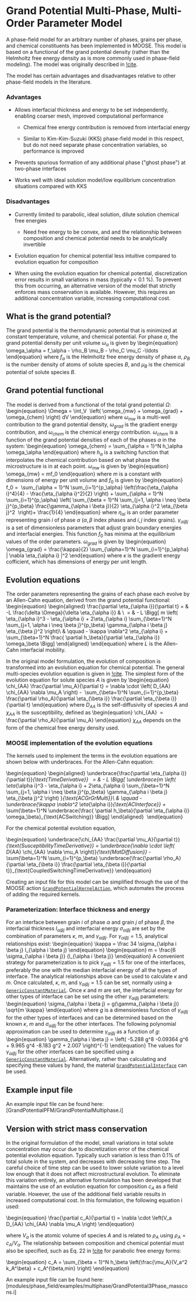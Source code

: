 # Grand Potential Multi-Phase, Multi-Order Parameter Model

A phase-field model for an arbitrary number of phases, grains per phase, and chemical constituents
has been implemented in MOOSE. This model is based on a functional of the grand potential density
(rather than the Helmholtz free energy density as is more commonly used in phase-field modeling). The model was originally described in [!cite](AagesenGP2018).

The model has certain advantages and disadvantages relative to other phase-field models in
the literature.

### Advantages

- Allows interfacial thickness and energy to be set independently, enabling coarser mesh, improved computational performance

  - Chemical free energy contribution is removed from interfacial energy

  - Similar to Kim-Kim-Suzuki (KKS) phase-field model in this respect, but do not need separate phase concentration variables, so performance is improved

- Prevents spurious formation of any additional phase ("ghost phase") at two-phase interfaces

- Works well with ideal solution model/low equilibrium concentration situations compared with KKS




### Disadvantages

- Currently limited to parabolic, ideal solution, dilute solution chemical free energies

  - Need free energy to be convex, and and the relationship between composition and chemical potential needs to be analytically invertible

- Evolution equation for chemical potential less intuitive compared to evolution equation for composition

- When using the evolution equation for chemical potential, discretization error results in small variations in mass (typically < 0.1 %). To prevent this from occurring, an alternative version of the model that strictly enforces mass conservation is available. However, this requires an additional concentration variable, increasing computational cost.

## What is the grand potential?

The grand potential is the thermodynamic potential that is minimized at constant temperature, volume, and chemical potential. For phase $\alpha$, the grand potential density per unit volume $\omega_\alpha$ is given by
\begin{equation}
\omega_\alpha = f_\alpha - \rho_B \mu_B - \rho_C \mu_C -\ldots
\end{equation}
where $f_\alpha$ is the Helmholtz free energy density of phase $\alpha$, $\rho_B$ is the number density of atoms of solute species $B$, and $\mu_B$ is the chemical potential of solute species $B$.

## Grand potential functional

The model is derived from a functional of the total grand potential $\Omega$:
\begin{equation}
\Omega = \int_V  \left( \omega_{mw} + \omega_{grad} + \omega_{chem} \right) dV
\end{equation}
where $\omega_{mw}$ is a multi-well contribution to the grand potential density, $\omega_{grad}$ is the gradient energy contribution, and $\omega_{chem}$ is the chemical energy contribution. $\omega_{chem}$ is a function of the grand potential densities of each of the phases $\alpha$ in the system:
\begin{equation}
\omega_{chem} = \sum_{\alpha = 1}^N h_\alpha \omega_\alpha
\end{equation}
where $h_\alpha$ is a switching function that interpolates the chemical contribution based on what phase the microstructure is in at each point. $\omega_{mw}$ is given by
\begin{equation}
\omega_{mw} = mf_0
\end{equation}
where $m$ is a constant with dimensions of energy per unit volume and $f_0$ is given by
\begin{equation}
f_0 =  \sum_{\alpha = 1}^N \sum_{i=1}^{p_\alpha} \left(\frac{\eta_{\alpha i}^4}{4} - \frac{\eta_{\alpha i}^2}{2} \right) + \sum_{\alpha = 1}^N \sum_{i=1}^{p_\alpha} \left( \sum_{\beta = 1}^N \sum_{j=1, \alpha i \neq \beta j}^{p_\beta} \frac{\gamma_{\alpha i \beta j}}{2} \eta_{\alpha i}^2 \eta_{\beta j}^2  \right)+ \frac{1}{4}
\end{equation}
where $\eta_{\alpha i}$ is an order parameter representing grain $i$ of phase $\alpha$ ($\alpha, \beta$ index phases and $i,j$ index grains). $\gamma_{\alpha i \beta j}$ is a set of dimensionless parameters that adjust grain boundary energies and interfacial energies. This function $f_0$ has minima at the equilibrium values of the order parameters. $\omega_{grad}$ is given by
\begin{equation}
\omega_{grad} = \frac{\kappa}{2} \sum_{\alpha=1}^N \sum_{i=1}^{p_\alpha} | \nabla \eta_{\alpha i} |^2
\end{equation}
where $\kappa$ is the gradient energy cofficient, which has dimensions of energy per unit length.

## Evolution equations

The order parameters representing the grains of each phase each evolve by an Allen-Cahn equation, derived from the grand potential functional:
\begin{equation}
\begin{aligned}
\frac{\partial \eta_{\alpha i}}{\partial t} = & -L \frac{\delta \Omega}{\delta \eta_{\alpha i}} & \\
 = & - L \Bigg[ m \left( \eta_{\alpha i}^3 - \eta_{\alpha i} + 2\eta_{\alpha i} \sum_{\beta=1}^N \sum_{j=1, \alpha i \neq \beta j}^{p_\beta} \gamma_{\alpha i \beta j}   \eta_{\beta j}^2 \right)\\
& \qquad - \kappa \nabla^2 \eta_{\alpha i} + \sum_{\beta=1}^N \frac{ \partial h_\beta}{\partial \eta_{\alpha i}} \omega_\beta \Bigg]
\end{aligned}
\end{equation}
where $L$ is the Allen-Cahn interfacial mobility.

In the original model formulation, the evolution of composition is transformed into an evolution equation for chemical potential. The general multi-species evolution equation is given in [!cite](AagesenGP2018). The simplest form of the evolution equation for solute species $A$ is given by
\begin{equation}
\chi_{AA} \frac{\partial \mu_A}{\partial t} = \nabla \cdot \left( D_{AA} \chi_{AA} \nabla \mu_A \right) -  \sum_{\beta=1}^N \sum_{i=1}^{p_\beta} \frac{\partial \rho_A}{\partial \eta_{\beta i}} \frac{\partial \eta_{\beta i}}{\partial t}
\end{equation}
where $D_{AA}$ is the self-diffusivity of species $A$ and $\chi_{AA}$ is the susceptibility, defined as
\begin{equation}
\chi_{AA}  = \frac{\partial \rho_A}{\partial \mu_A}
\end{equation}
$\chi_{AA}$ depends on the form of the chemical free energy density used.

### MOOSE implementation of the evolution equations

The kernels used to implement the terms in the evolution equations are shown below with underbraces. For the Allen-Cahn equation:

\begin{equation}
\begin{aligned}
\underbrace{\frac{\partial \eta_{\alpha i}}{\partial t}}_{\text{TimeDerivative}} 
 = & - L \Bigg[ \underbrace{m \left( \eta_{\alpha i}^3 - \eta_{\alpha i} + 2\eta_{\alpha i} \sum_{\beta=1}^N \sum_{j=1, \alpha i \neq \beta j}^{p_\beta} \gamma_{\alpha i \beta j}   \eta_{\beta j}^2 \right) }_{\text{ACGrGrMulti}}\\
& \qquad - \underbrace{\kappa \nabla^2 \eta_{\alpha i}}_{\text{ACInterface}} + \sum_{\beta=1}^N \underbrace{\frac{ \partial h_\beta}{\partial \eta_{\alpha i}} \omega_\beta}_{\text{ACSwitching}} \Bigg]
\end{aligned} 
\end{equation}

For the chemical potential evolution equation,

\begin{equation}
\underbrace{\chi_{AA} \frac{\partial \mu_A}{\partial t}}_{\text{SusceptibilityTimeDerivative}} = \underbrace{\nabla \cdot \left( D_{AA} \chi_{AA} \nabla \mu_A \right)}_{\text{MatDiffusion}} -  \sum_{\beta=1}^N \sum_{i=1}^{p_\beta} \underbrace{\frac{\partial \rho_A}{\partial \eta_{\beta i}} \frac{\partial \eta_{\beta i}}{\partial t}}_{\text{CoupledSwitchingTimeDerivative}}
\end{equation}

Creating an input file for this model can be simplified through the use of the MOOSE action [`GrandPotentialKernelAction`](/GrandPotentialKernelAction.md), which automates the process of adding the required kernels.

### Parameterization: Interface thickness and energy

For an interface between grain $i$ of phase $\alpha$ and grain $j$ of phase $\beta$, the interfacial thickness $l_{\alpha i \beta j}$ and interfacial energy $\sigma_{\alpha i \beta j}$ are set by the combination of parameters $\kappa$, $m$, and $\gamma_{\alpha i \beta j}$. For $\gamma_{\alpha i \beta j} = 1.5$, analytical relationships exist:
\begin{equation}
\kappa = \frac 34 \sigma_{\alpha i \beta j} l_{\alpha i \beta j}
\end{equation}
\begin{equation}
m = \frac{6 \sigma_{\alpha i \beta j}} {l_{\alpha i \beta j}}
\end{equation}
A convenient strategy for parameterization is to pick $\gamma_{\alpha i \beta j} = 1.5$ for one of the interfaces, preferably the one with the median interfacial energy of all the types of interface. The analytical relationships above can be used to calculate $\kappa$ and $m$. Once calculated, $\kappa$, $m$, and $\gamma_{\alpha i \beta j} = 1.5$ can be set, normally using a [`GenericConstantMaterial`](/GenericConstantMaterial.md). Once $\kappa$ and $m$ are set, the interfacial energy for other types of interface can be set using the other $\gamma_{\alpha i \beta j}$ parameters:
\begin{equation}
\sigma_{\alpha i \beta j} = g(\gamma_{\alpha i \beta j}) \sqrt{m \kappa}
\end{equation}
where $g$ is  a dimensionless function of $\gamma_{\alpha i \beta j}$ for the other types of interfaces and can be determined based on the known $\kappa$, $m$ and $\sigma_{\alpha i \beta j}$ for the other interfaces. The following polynomial approximation can be used to determine $\gamma_{\alpha i \beta j}$ as a function of $g$:
\begin{equation}
\gamma_{\alpha i \beta j} = \left( -5.288 g^8 -0.09364 g^6 + 9.965 g^4 -8.183 g^2 + 2.007 \right)^{-1}
\end{equation}
The values for $\gamma_{\alpha i \beta j}$ for the other interfaces can be specified using a [`GenericConstantMaterial`](/GenericConstantMaterial.md). Alternatively, rather than calculating and specifying these values by hand, the material [`GrandPotentialInterface`](/GrandPotentialInterface.md) can be used.

## Example input file

An example input file can be found here:
[GrandPotentialPFM/GrandPotentialMultiphase.i]

## Version with strict mass conservation

In the original formulation of the model, small variations in total solute concentration may occur due to discretization error of the chemical potential evolution equation. Typically such variation is less than 0.1% of total solute in the system, and decreases with decreasing time step. The careful choice of time step can be used to lower solute variation to a level low enough that it does not affect microstructural evolution. To eliminate this variation entirely, an alternative formulation has been developed that maintains the use of an evolution equation for composition $c_A$ as a field variable. However, the use of the additional field variable results in increased computational cost. In this formulation, the following equation i used:

\begin{equation}
\frac{\partial c_A}{\partial t} = \nabla \cdot \left(V_a D_{AA} \chi_{AA} \nabla \mu_A \right)
\end{equation}

where $V_a$ is the atomic volume of species $A$ and is related to $\rho_A$ using $\rho_A = c_A / V_a$. The relationship between composition and chemical potential must also be specified, such as Eq. 22 in [!cite](AagesenGP2018) for parabolic free energy forms:

\begin{equation}
c_A = \sum_{\beta = 1}^N h_\beta \left(\frac{\mu_A}{V_a^2 k_A^\beta} + c_A^{\beta,min} \right)
\end{equation}

An example input file can be found here:
[modules/phase_field/examples/multiphase/GrandPotential3Phase_masscons.i]
